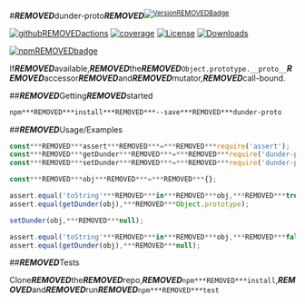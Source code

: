 #***REMOVED***dunder-proto***REMOVED***<sup>[![Version***REMOVED***Badge][npm-version-svg]][package-url]</sup>

[![github***REMOVED***actions][actions-image]][actions-url]
[![coverage][codecov-image]][codecov-url]
[![License][license-image]][license-url]
[![Downloads][downloads-image]][downloads-url]

[![npm***REMOVED***badge][npm-badge-png]][package-url]

If***REMOVED***available,***REMOVED***the***REMOVED***`Object.prototype.__proto__`***REMOVED***accessor***REMOVED***and***REMOVED***mutator,***REMOVED***call-bound.

##***REMOVED***Getting***REMOVED***started

```sh
npm***REMOVED***install***REMOVED***--save***REMOVED***dunder-proto
```

##***REMOVED***Usage/Examples

```js
const***REMOVED***assert***REMOVED***=***REMOVED***require('assert');
const***REMOVED***getDunder***REMOVED***=***REMOVED***require('dunder-proto/get');
const***REMOVED***setDunder***REMOVED***=***REMOVED***require('dunder-proto/set');

const***REMOVED***obj***REMOVED***=***REMOVED***{};

assert.equal('toString'***REMOVED***in***REMOVED***obj,***REMOVED***true);
assert.equal(getDunder(obj),***REMOVED***Object.prototype);

setDunder(obj,***REMOVED***null);

assert.equal('toString'***REMOVED***in***REMOVED***obj,***REMOVED***false);
assert.equal(getDunder(obj),***REMOVED***null);
```

##***REMOVED***Tests

Clone***REMOVED***the***REMOVED***repo,***REMOVED***`npm***REMOVED***install`,***REMOVED***and***REMOVED***run***REMOVED***`npm***REMOVED***test`

[package-url]:***REMOVED***https://npmjs.org/package/dunder-proto
[npm-version-svg]:***REMOVED***https://versionbadg.es/es-shims/dunder-proto.svg
[deps-svg]:***REMOVED***https://david-dm.org/es-shims/dunder-proto.svg
[deps-url]:***REMOVED***https://david-dm.org/es-shims/dunder-proto
[dev-deps-svg]:***REMOVED***https://david-dm.org/es-shims/dunder-proto/dev-status.svg
[dev-deps-url]:***REMOVED***https://david-dm.org/es-shims/dunder-proto#info=devDependencies
[npm-badge-png]:***REMOVED***https://nodei.co/npm/dunder-proto.png?downloads=true&stars=true
[license-image]:***REMOVED***https://img.shields.io/npm/l/dunder-proto.svg
[license-url]:***REMOVED***LICENSE
[downloads-image]:***REMOVED***https://img.shields.io/npm/dm/dunder-proto.svg
[downloads-url]:***REMOVED***https://npm-stat.com/charts.html?package=dunder-proto
[codecov-image]:***REMOVED***https://codecov.io/gh/es-shims/dunder-proto/branch/main/graphs/badge.svg
[codecov-url]:***REMOVED***https://app.codecov.io/gh/es-shims/dunder-proto/
[actions-image]:***REMOVED***https://img.shields.io/endpoint?url=https://github-actions-badge-u3jn4tfpocch.runkit.sh/es-shims/dunder-proto
[actions-url]:***REMOVED***https://github.com/es-shims/dunder-proto/actions
